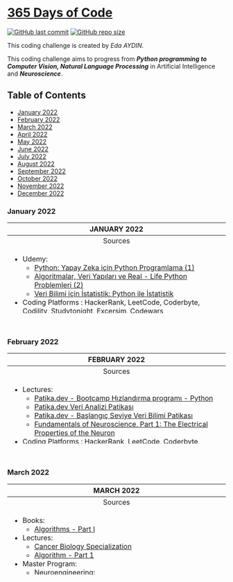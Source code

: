 [365 Days of Code](https://edaaydinea.home.blog/365-days-of-code/)
=====

[![GitHub last commit](https://img.shields.io/github/last-commit/edaaydinea/365-days-of-code)](https://github.com/edaaydinea/365-days-of-code/commits/master)
[![GitHub repo size](https://img.shields.io/github/repo-size/edaaydinea/365-days-of-code)](https://github.com/edaaydinea/365-days-of-code/archive/master.zip)


This coding challenge is created by *Eda AYDIN*.

This coding challenge aims to progress from ***Python programming to Computer Vision, Natural Language Processing*** in Artificial Intelligence and ***Neuroscience***.

## Table of Contents
- [January 2022](#1)
- [February 2022](#2)
- [March 2022](#3)
- [April 2022](#4)
- [May 2022](#5)
- [June 2022](#6)
- [July 2022](#7)
- [August 2022](#8)
- [September 2022](#9)
- [October 2022](#10)
- [November 2022](#11)
- [December 2022](#12)

### January 2022

<table style="height: 209px;">
  <thead>
    <tr style="height: 18px;">
      <a name="1"></a>
      <th style="height: 18px; width: 694px;">JANUARY 2022</th>
    </tr>
  </thead>
  <tbody>
    <tr style="height: 18px;">
      <td style="height: 18px; width: 694px; text-align: center;">Sources</td>
    </tr>
    <tr style="height: 173px;">
      <td style="height: 173px; width: 694px;">
        <ul>
          <li>Udemy:
            <ul>
              <li><a href="https://www.udemy.com/course/python-sfrdan-uzmanlga-programlama-1/" target="_blank" rel="noopener noreferrer">Python: Yapay Zeka i&ccedil;in Python Programlama (1)</a></li>
              <li><a href="https://www.udemy.com/course/algorithms-data-structures-and-real-life-python-problems/?src=sac&amp;kw=algoritmalar+veri+yap%C4%B1lar%C4%B1" target="_blank" rel="noopener noreferrer">Algoritmalar, Veri Yapıları ve Real - Life Python Problemleri (2)</a></li>
              <li><a href="https://www.udemy.com/course/veri-bilimi-icin-istatistik-python-ile-istatistik/?src=sac&amp;kw=veri+bilimi+i%C3%A7in+is" target="_blank" rel="noopener noreferrer">Veri Bilimi i&ccedil;in İstatistik: Python ile İstatistik</a></li>
            </ul>
          </li>
          <li>Coding Platforms : HackerRank, LeetCode, Coderbyte, Codility, Studytonight, Excersim, Codewars
            <ul>
              <li><a href="https://github.com/edaaydinea/HackerRank" target="" rel="noopener noreferrer">HackerRank Solutions</a></li>
              <li><a href="https://github.com/edaaydinea/LeetCode" target="" rel="noopener noreferrer">LeetCode Solutions</a></li>
              <li><a href="https://github.com/edaaydinea/Coderbyte" target="" rel="noopener noreferrer">Coderbyte Solutions</a></li>
            </ul>
         </li>
      </ul>
    </td>
  </tr>
</tbody>
</table>

<p>&nbsp;</p>

### February 2022

<table style="height: 209px;">
  <thead>
    <tr style="height: 18px;">
      <a name="2"></a>
      <th style="height: 18px; width: 694px;">FEBRUARY 2022</th>
    </tr>
  </thead>
  <tbody>
    <tr style="height: 18px;">
      <td style="height: 18px; width: 694px; text-align: center;">Sources</td>
    </tr>
    <tr style="height: 173px;">
      <td style="height: 173px; width: 694px;">
        <ul>
         <li>Lectures:
           <ul>
             <li><a href="https://app.patika.dev/egitimler/bootcamp-hizlandirma-programi---python" target="_blank" rel="noopener noreferrer">Patika.dev - Bootcamp Hızlandırma programı - Python</a></li>
             <li><a href="https://app.patika.dev/egitimler/veri-analizi-patikasi" target="_blank" rel="noopener noreferrer">Patika.dev Veri Analizi Patikası</a></li>
             <li><a href="https://app.patika.dev/egitimler/baslangic-seviye-veri-bilimi-patikasi" target="_blank" rel="noopener noreferrer">Patika.dev - Başlangıç Seviye Veri Bilimi Patikası</a></li>
             <li><a href="https://www.edx.org/course/fundamentals-of-neuroscience-part-1-the-electrical?index=product&queryID=fbfe36d7466688a51ced35479feb593a&position=1" target="_blank" rel="noopener noreferrer">Fundamentals of Neuroscience, Part 1: The Electrical Properties of the Neuron</a></li>
           </ul>
        </li>
        <li>Coding Platforms : HackerRank, LeetCode, Coderbyte, Codility, Studytonight, Excersim, Codewars
          <ul>
            <li><a href="https://github.com/edaaydinea/HackerRank" target="" rel="noopener noreferrer">HackerRank Solutions</a></li>
            <li><a href="https://github.com/edaaydinea/LeetCode" target="" rel="noopener noreferrer">LeetCode Solutions</a></li>
            <li><a href="https://github.com/edaaydinea/Coderbyte" target="" rel="noopener noreferrer">Coderbyte Solutions</a></li>
          </ul>
       </li>
     </ul>
    </td>
  </tr>
</tbody>
</table>  

<p>&nbsp;</p>

### March 2022

<table style="height: 209px;">
  <thead>
    <tr style="height: 18px;">
      <a name="3"></a>
      <th style="height: 18px; width: 694px;">MARCH 2022</th>
    </tr>
  </thead>
  <tbody>
    <tr style="height: 18px;">
      <td style="height: 18px; width: 694px; text-align: center;">Sources</td>
    </tr>
    <tr style="height: 173px;">
      <td style="height: 173px; width: 694px;">
        <ul>
          <li>Books:
            <ul>
              <li><a href="https://www.amazon.com/Algorithms-Part-I-Robert-Sedgewick-ebook/dp/B00I50LKYW" target="_blank" rel="noopener noreferrer">Algorithms - Part I</a></li>
            </ul>
          </li>
          <li> Lectures:
            <ul>
              <li><a href="https://www.coursera.org/specializations/cancer-biology" target="_blank" rel="noopener noreferrer">Cancer Biology Specialization</a></li>
              <li><a href="https://www.coursera.org/learn/algorithms-part1" target="_blank" rel="noopener noreferrer">Algorithm - Part 1</a></li>
            </ul>
          </li>
          <li> Master Program:
            <ul>
              <li> Neuroengineering:
                <ul>
                  <li>Neurobiology</li>
                  <li>Neuroscience: Neurons and Networks</li>
                </ul>
              </li>
            </ul>
          </li>
          <li>Coding Platforms : HackerRank, LeetCode, Coderbyte, Codility, Studytonight, Excersim, Codewars
            <ul>
              <li><a href="https://github.com/edaaydinea/LeetCode" target="" rel="noopener noreferrer">LeetCode Solutions</a></li>
              <li><a href="https://github.com/edaaydinea/Coderbyte" target="" rel="noopener noreferrer">Coderbyte Solutions</a></li>
            </ul>
          </li>
      </ul>
    </td>
  </tr>
</tbody>
</table>
